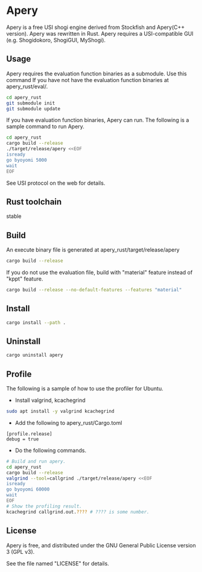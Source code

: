 # Apery

Apery is a free USI shogi engine derived from Stockfish and Apery(C++ version).
Apery was rewritten in Rust.
Apery requires a USI-compatible GUI (e.g. Shogidokoro, ShogiGUI, MyShogi).

## Usage

Apery requires the evaluation function binaries as a submodule.
Use this command If you have not have the evaluation function binaries at apery_rust/eval/.
```bash
cd apery_rust
git submodule init
git submodule update
```

If you have evaluation function binaries, Apery can run.
The following is a sample command to run Apery.
```bash
cd apery_rust
cargo build --release
./target/release/apery <<EOF
isready
go byoyomi 5000
wait
EOF
```
See USI protocol on the web for details.

## Rust toolchain

stable

## Build

An execute binary file is generated at apery_rust/target/release/apery
```bash
cargo build --release
```

If you do not use the evaluation file, build with "material" feature instead of "kppt" feature.
```bash
cargo build --release --no-default-features --features "material"
```

## Install

```bash
cargo install --path .
```

## Uninstall

```bash
cargo uninstall apery
```

## Profile

The following is a sample of how to use the profiler for Ubuntu.

- Install valgrind, kcachegrind
```bash
sudo apt install -y valgrind kcachegrind
```

- Add the following to apery_rust/Cargo.toml
```
[profile.release]
debug = true
```

- Do the following commands.
```bash
# Build and run apery.
cd apery_rust
cargo build --release
valgrind --tool=callgrind ./target/release/apery <<EOF
isready
go byoyomi 60000
wait
EOF
# Show the profiling result.
kcachegrind callgrind.out.???? # ???? is some number.
```

## License

Apery is free, and distributed under the GNU General Public License version 3 (GPL v3).

See the file named "LICENSE" for details.
